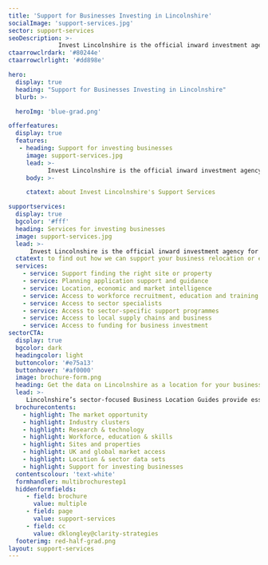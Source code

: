 ```yaml
---
title: 'Support for Businesses Investing in Lincolnshire'
socialImage: 'support-services.jpg'
sector: support-services
seoDescription: >-
              Invest Lincolnshire is the official inward investment agency for Lincolnshire. Working with our partner organisations, including local authorities, education providers and businesses, we provide dedicated support to ensure a ‘soft landing’ for companies investing in Lincolnshire.
ctaarrowclrdark: '#80244e'             
ctaarrowclrlight: '#dd898e'             

hero:
  display: true
  heading: "Support for Businesses Investing in Lincolnshire"
  blurb: >-

  heroImg: 'blue-grad.png'

offerfeatures:
  display: true
  features:
   - heading: Support for investing businesses
     image: support-services.jpg
     lead: >-
           Invest Lincolnshire is the official inward investment agency for Lincolnshire. Working with our partner organisations, including local authorities, education providers and businesses, we provide dedicated support to ensure a ‘soft landing’ for companies investing in Lincolnshire.
     body: >-

     ctatext: about Invest Lincolnshire's Support Services   

supportservices:
  display: true
  bgcolor: '#fff'
  heading: Services for investing businesses
  image: support-services.jpg
  lead: >-
      Invest Lincolnshire is the official inward investment agency for Lincolnshire. Working with our partner organisations, including local authorities, education providers and businesses, we provide dedicated support to ensure a ‘soft landing’ for companies investing in Lincolnshire.
  ctatext: to find out how we can support your business relocation or expansion project
  services:
    - service: Support finding the right site or property
    - service: Planning application support and guidance
    - service: Location, economic and market intelligence
    - service: Access to workforce recruitment, education and training solutions
    - service: Access to sector specialists
    - service: Access to sector-specific support programmes
    - service: Access to local supply chains and business
    - service: Access to funding for business investment
sectorCTA:
  display: true
  bgcolor: dark
  headingcolor: light
  buttoncolor: '#e75a13'
  buttonhover: '#af0000'
  image: brochure-form.png
  heading: Get the data on Lincolnshire as a location for your business
  lead: >-
     Lincolnshire’s sector-focused Business Location Guides provide essential information and data for companies researching and evaluating Lincolnshire as a potential investment location. Insights include:                                       
  brochurecontents:
    - highlight: The market opportunity
    - highlight: Industry clusters
    - highlight: Research & technology
    - highlight: Workforce, education & skills
    - highlight: Sites and properties
    - highlight: UK and global market access
    - highlight: Location & sector data sets
    - highlight: Support for investing businesses
  contentscolour: 'text-white'
  formhandler: multibrochurestep1
  hiddenformfields:
     - field: brochure
       value: multiple   
     - field: page
       value: support-services
     - field: cc
       value: dklongley@clarity-strategies  
  footerimg: red-half-grad.png
layout: support-services
---
```


